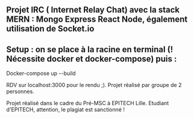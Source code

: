 
## Projet IRC ( Internet Relay Chat)  avec la stack MERN : Mongo Express React Node, également utilisation de Socket.io


## Setup : on se place à la racine en terminal (! Nécessite docker et docker-compose) puis : 
Docker-compose up --build 

RDV sur localhost:3000 pour le rendu ;). Projet réalisé par groupe de 2 personnes.

Projet réalisé dans le cadre du Pré-MSC à EPITECH Lille. Etudiant d'EPITECH, attention, le plagiat est sanctionné ! 
